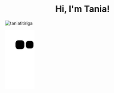 <h1 align="center">Hi, I'm Tania!</h1>

<p><img align="center" src="https://github-readme-stats.vercel.app/api/top-langs?username=taniatitiriga&show_icons=true&locale=en&layout=compact&theme=dark&cache_seconds=3600" alt="taniatitiriga"/></p>

![GitHub Snake Game](github-contribution-grid-snake.svg)

